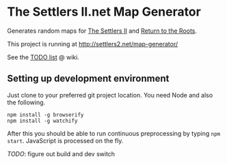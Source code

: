 The Settlers II.net Map Generator
=================================

Generates random maps for [The Settlers II](http://settlers2.net/) and [Return to the Roots](http://www.rttr.info/).

This project is running at http://settlers2.net/map-generator/

See the [TODO list](https://github.com/Merri/map-generator/wiki) @ wiki.


Setting up development environment
----------------------------------

Just clone to your preferred git project location. You need Node and also the following.

	npm install -g browserify
	npm install -g watchify

After this you should be able to run continuous preprocessing by typing `npm start`. JavaScript is processed on the fly.

*TODO*: figure out build and dev switch